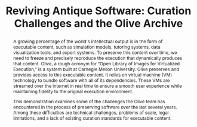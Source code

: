 ---
abstract: 'A growing percentage of the world''s intellectual output is in the form
  of executable content, such as simulation models, tutoring systems, data visualization
  tools, and expert systems. To preserve this content over time, we need to freeze
  and precisely reproduce the execution that dynamically produces that content. Olive,
  a rough acronym for “Open Library of Images for Virtualized Execution,” is a system
  built at Carnegie Mellon University. Olive preserves and provides access to this
  executable content. It relies on virtual machine (VM) technology to bundle software
  with all of its dependencies. These VMs are streamed over the internet in real time
  to ensure a smooth user experience while maintaining fidelity to the original execution
  environment.


  This demonstration examines some of the challenges the Olive team has encountered
  in the process of preserving software over the last several years. Among these difficulties
  are technical challenges, problems of scale, legal limitations, and a lack of existing
  curation standards for executable content.

  '
creators:
- Ryan, Daniel
- St. Clair, Gloriana
date: null
document_url: https://services.phaidra.univie.ac.at/api/object/o:378721/download
grand_parent: iPRES
institutions: []
keywords:
- preservation
- software
- virtualization
landing_page_url: https://phaidra.univie.ac.at/o:378721
language: eng
layout: publication
license: CC BY-NC-SA 3.0 AT
notes_url: null
parent: iPRES 2014
presentation_url: null
publication_type: demonstration
size: 273580
source_name: iPRES
title: 'Reviving Antique Software: Curation Challenges and the Olive Archive'
year: 2014
---